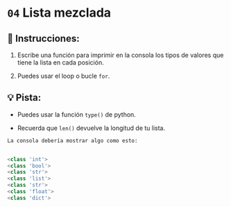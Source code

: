 # `04` Lista mezclada

## 📝 Instrucciones:

1. Escribe una función para imprimir en la consola los tipos de valores que tiene la lista en cada posición.

2. Puedes usar el loop o bucle `for`.

## 💡 Pista:

- Puedes usar la función `type()` de python.

- Recuerda que `len()` devuelve la longitud de tu lista.

```py
La consola debería mostrar algo como esto:


<class 'int'>
<class 'bool'>
<class 'str'>
<class 'list'>
<class 'str'>
<class 'float'>
<class 'dict'>
```

